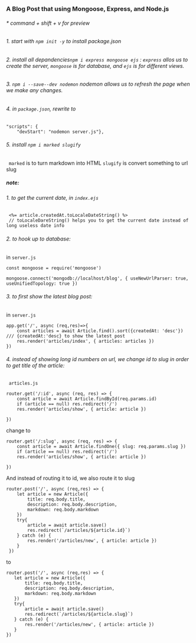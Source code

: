 ### A Blog Post that using Mongoose, Express, and Node.js

###### * command + shift + v for preview

###### 1. start with ```npm init -y``` to install package.json

###### 2. install all depandencies```npm i express mongoose ejs```  : ```express``` allos us to create the server, ```mongoose``` is for database, and ```ejs``` is for different views.

###### 3. ```npm i --save--dev nodemon``` nodemon allows us to refresh the page when we make any changes.

###### 4. in ```package.json```, rewrite to
```
"scripts": {
    "devStart": "nodemon server.js"},
```    

###### 5. install ``` npm i marked slugify ```
``` marked``` is to turn markdown into HTML
``` slugify ``` is convert something to url slug

##### note: 

###### 1. to get the current date, in ```index.ejs``` 
```
 <%= article.createdAt.toLocaleDateString() %>
 // toLocaleDareString() helps you to get the current date instead of long useless date info
```
###### 2. to hook up to database:
 in ```server.js```
```
const mongoose = require('mongoose')

mongoose.connect('mongodb://localhost/blog', { useNewUrlParser: true, useUnifiedTopology: true })
```
###### 3. to first show the latest blog post:
in ```server.js``` 
```
app.get('/', async (req,res)=>{
    const articles = await Article.find().sort({createdAt: 'desc'}) /// {createdAt:'desc} to show the latest post
    res.render('articles/index', { articles: articles })
})
```
###### 4. instead of showing long id numbers on url, we change id to slug in order to get title of the article:
``` articles.js```
```
router.get('/:id', async (req, res) => {
    const article = await Article.findById(req.params.id)
    if (article == null) res.redirect('/')
    res.render('articles/show', { article: article })

})
```
change to
```
router.get('/:slug', async (req, res) => {
    const article = await Article.findOne({ slug: req.params.slug })
    if (article == null) res.redirect('/')
    res.render('articles/show', { article: article })

})
```

And instead of routing it to id, we also route it to slug
```
router.post('/', async (req,res) => {
    let article = new Article({
        title: req.body.title,
        description: req.body.description,
        markdown: req.body.markdown
    })
    try{
        article = await article.save()
        res.redirect(`/articles/${article.id}`)
    } catch (e) {
        res.render('/articles/new', { article: article })
    }
 })   
 ```
 to
 ```
 router.post('/', async (req,res) => {
    let article = new Article({
        title: req.body.title,
        description: req.body.description,
        markdown: req.body.markdown
    })
    try{
        article = await article.save()
        res.redirect(`/articles/${article.slug}`)
    } catch (e) {
        res.render('/articles/new', { article: article })
    }
 }) 
 ```  
